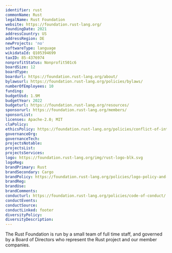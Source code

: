```yaml
---
identifier: rust
commonName: Rust
legalName: Rust Foundation
website: https://foundation.rust-lang.org/
foundingDate: 2021
addressCountry: US
addressRegion: DE
newProjects: 'no'
softwareType: language
wikidataId: Q105394699
taxID: 85-4376974
nonprofitStatus: Nonprofit501c6
boardSize: 12
boardType: 
boardurl: https://foundation.rust-lang.org/about/
bylawsurl: https://foundation.rust-lang.org/policies/bylaws/
numberOfEmployees: 10
funding: 
budgetUsd: 1.9M
budgetYear: 2022
budgeturl: https://foundation.rust-lang.org/resources/
sponsorurl: https://foundation.rust-lang.org/members/
sponsorList: 
licenses: Apache-2.0; MIT
claPolicy: 
ethicsPolicy: https://foundation.rust-lang.org/policies/conflict-of-interest-policy/
governanceOrg: 
governanceTech: 
projectsNotable: 
projectsList: 
projectsServices: 
logo: https://foundation.rust-lang.org/img/rust-logo-blk.svg
logoReg: 
brandPrimary: Rust
brandSecondary: Cargo
brandPolicy: https://foundation.rust-lang.org/policies/logo-policy-and-media-guide/
brandReg: 
brandUse: 
brandComments: 
conducturl: https://foundation.rust-lang.org/policies/code-of-conduct/
conductEvents:
conductSource: 
conductLinked: footer
diversityPolicy: 
diversityDescription: 
---
```


The Rust Foundation is run by a small team of full time staff, and governed by a Board of Directors who represent the Rust project and our member companies. 